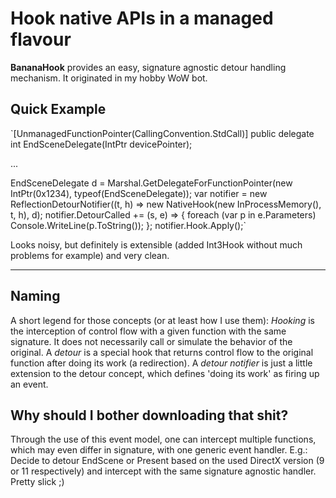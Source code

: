 # Hook native APIs in a managed flavour #

**BananaHook** provides an easy, signature agnostic detour handling mechanism. It originated in my hobby WoW bot.

## Quick Example ##

`[UnmanagedFunctionPointer(CallingConvention.StdCall)]
public delegate int EndSceneDelegate(IntPtr devicePointer);

...

EndSceneDelegate d = Marshal.GetDelegateForFunctionPointer(new IntPtr(0x1234), typeof(EndSceneDelegate));
var notifier = new ReflectionDetourNotifier((t, h) => new NativeHook(new InProcessMemory(), t, h), d);
notifier.DetourCalled += (s, e) => { foreach (var p in e.Parameters) Console.WriteLine(p.ToString()); };
notifier.Hook.Apply();`

Looks noisy, but definitely is extensible (added Int3Hook without much problems for example) and very clean.

----------

## Naming ##
A short legend for those concepts (or at least how I use them):
*Hooking* is the interception of control flow with a given function with the same signature. It does not necessarily call or simulate the behavior of the original.
A *detour* is a special hook that returns control flow to the original function after doing its work (a redirection).
A *detour notifier* is just a little extension to the detour concept, which defines 'doing its work' as firing up an event. 

## Why should I bother downloading that shit? ##

Through the use of this event model, one can intercept multiple functions, which may even differ in signature, with one generic event handler.
E.g.: Decide to detour EndScene or Present based on the used DirectX version (9 or 11 respectively) and intercept with the same signature agnostic handler. Pretty slick ;)

